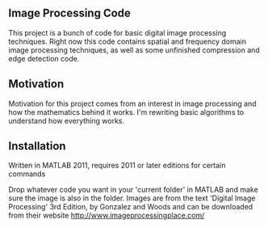 ## Image Processing Code

This project is a bunch of code for basic digital image processing techniques. 
Right now this code contains spatial and frequency domain image processing techniques, as well as some unfinished compression and edge detection code. 

## Motivation

Motivation for this project comes from an interest in image processing and how the mathematics behind it works.  I'm rewriting basic algorithms to understand how everything works.  

## Installation

Written in MATLAB 2011, requires 2011 or later editions for certain commands

Drop whatever code you want in your 'current folder' in MATLAB and make sure the image is also in the folder.  Images are from the text 'Digital Image Processing' 3rd Edition, by Gonzalez and Woods and can be downloaded from their website http://www.imageprocessingplace.com/

